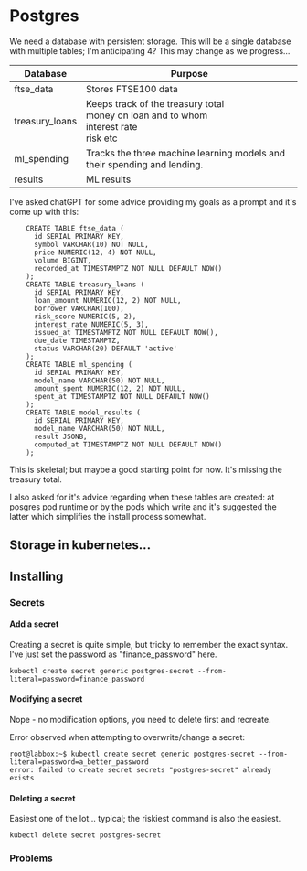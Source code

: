 # Postgres

We need a database with persistent storage. This will be a single database with multiple tables; I'm anticipating 4? This may change as we progress... 

| Database | Purpose |
| -------- | ------- |
| ftse_data | Stores FTSE100 data |
| treasury_loans | Keeps track of the treasury total<br>money on loan and to whom<br>interest rate<br>risk etc |
| ml_spending | Tracks the three machine learning models and their spending and lending. |
| results | ML results |

I've asked chatGPT for some advice providing my goals as a prompt and it's come up with this:

```
    CREATE TABLE ftse_data (
      id SERIAL PRIMARY KEY,
      symbol VARCHAR(10) NOT NULL,
      price NUMERIC(12, 4) NOT NULL,
      volume BIGINT,
      recorded_at TIMESTAMPTZ NOT NULL DEFAULT NOW()
    );
    CREATE TABLE treasury_loans (
      id SERIAL PRIMARY KEY,
      loan_amount NUMERIC(12, 2) NOT NULL,
      borrower VARCHAR(100),
      risk_score NUMERIC(5, 2),
      interest_rate NUMERIC(5, 3),
      issued_at TIMESTAMPTZ NOT NULL DEFAULT NOW(),
      due_date TIMESTAMPTZ,
      status VARCHAR(20) DEFAULT 'active'
    );
    CREATE TABLE ml_spending (
      id SERIAL PRIMARY KEY,
      model_name VARCHAR(50) NOT NULL,
      amount_spent NUMERIC(12, 2) NOT NULL,
      spent_at TIMESTAMPTZ NOT NULL DEFAULT NOW()
    );
    CREATE TABLE model_results (
      id SERIAL PRIMARY KEY,
      model_name VARCHAR(50) NOT NULL,
      result JSONB,
      computed_at TIMESTAMPTZ NOT NULL DEFAULT NOW()
    );
```

This is skeletal; but maybe a good starting point for now. It's missing the treasury total.

I also asked for it's advice regarding when these tables are created: at posgres pod runtime or by the pods which write and it's suggested the latter which simplifies the install process somewhat.

## Storage in kubernetes...

## Installing

### Secrets

#### Add a secret

Creating a secret is quite simple, but tricky to remember the exact syntax. I've just set the password as "finance_password" here. 

`kubectl create secret generic postgres-secret --from-literal=password=finance_password`

#### Modifying a secret

Nope - no modification options, you need to delete first and recreate.

Error observed when attempting to overwrite/change a secret:
```
root@labbox:~$ kubectl create secret generic postgres-secret --from-literal=password=a_better_password
error: failed to create secret secrets "postgres-secret" already exists
```

#### Deleting a secret

Easiest one of the lot... typical; the riskiest command is also the easiest.

`kubectl delete secret postgres-secret`


### Problems